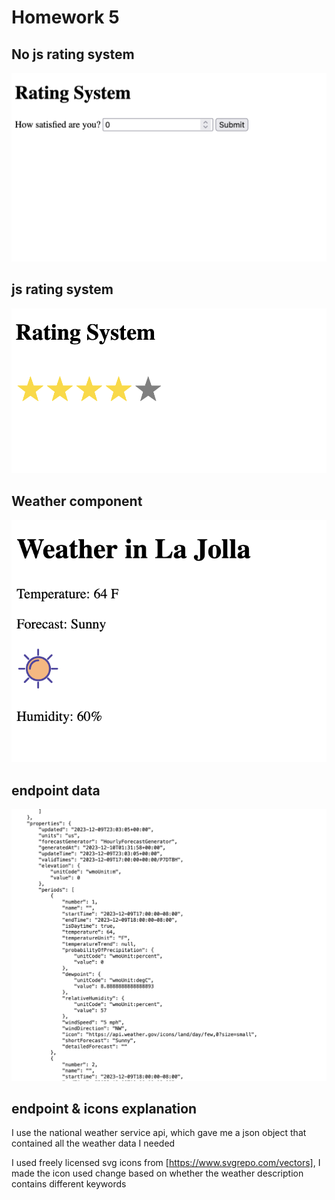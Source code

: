 # Homework 5
## No js rating system
![Alt text](image-1.png)
## js rating system
![Alt text](image-2.png)

## Weather component
![weather display in app](image.png)
## endpoint data
![endpoint response](image-3.png)
## endpoint & icons explanation
I use the national weather service api, which gave me a json object that contained all the weather data I needed

I used freely licensed svg icons from [https://www.svgrepo.com/vectors], I made the icon used change based on whether the weather description contains different keywords


